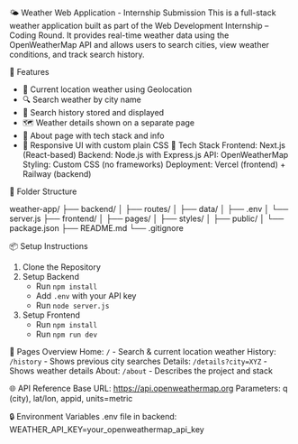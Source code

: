 🌤️ Weather Web Application - Internship Submission
This is a full-stack weather application built as part of the Web Development Internship – Coding Round. 
It provides real-time weather data using the OpenWeatherMap API and allows users to search cities, view weather conditions, and track search history.

🚀 Features
- 📍 Current location weather using Geolocation
- 🔍 Search weather by city name
- 💾 Search history stored and displayed
- 🗺️ Weather details shown on a separate page
- 🧾 About page with tech stack and info
- 💅 Responsive UI with custom plain CSS
🧱 Tech Stack
Frontend: Next.js (React-based)
Backend: Node.js with Express.js
API: OpenWeatherMap
Styling: Custom CSS (no frameworks)
Deployment: Vercel (frontend) + Railway (backend)

📂 Folder Structure

weather-app/
├── backend/
│   ├── routes/
│   ├── data/
│   ├── .env
│   └── server.js
├── frontend/
│   ├── pages/
│   ├── styles/
│   ├── public/
│   └── package.json
├── README.md
└── .gitignore

📦 Setup Instructions

1. Clone the Repository
2. Setup Backend
   - Run `npm install`
   - Add `.env` with your API key
   - Run `node server.js`
3. Setup Frontend
   - Run `npm install`
   - Run `npm run dev`
     
📄 Pages Overview
Home: `/` - Search & current location weather
History: `/history` - Shows previous city searches
Details: `/details?city=XYZ` - Shows weather details
About: `/about` - Describes the project and stack

🌐 API Reference
Base URL: https://api.openweathermap.org
Parameters: q (city), lat/lon, appid, units=metric

🔒 Environment Variables
.env file in backend:
WEATHER_API_KEY=your_openweathermap_api_key
